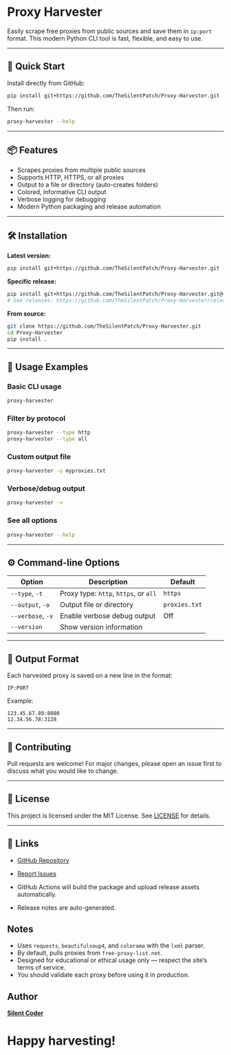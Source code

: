 # Proxy Harvester

Easily scrape free proxies from public sources and save them in `ip:port` format. This modern Python CLI tool is fast, flexible, and easy to use.

---

## 🚀 Quick Start

Install directly from GitHub:
```bash
pip install git+https://github.com/TheSilentPatch/Proxy-Harvester.git
```

Then run:
```bash
proxy-harvester --help
```

---

## 📦 Features
- Scrapes proxies from multiple public sources
- Supports HTTP, HTTPS, or all proxies
- Output to a file or directory (auto-creates folders)
- Colored, informative CLI output
- Verbose logging for debugging
- Modern Python packaging and release automation

---

## 🛠️ Installation

**Latest version:**
```bash
pip install git+https://github.com/TheSilentPatch/Proxy-Harvester.git
```

**Specific release:**
```bash
pip install git+https://github.com/TheSilentPatch/Proxy-Harvester.git@<release_tag>
# See releases: https://github.com/TheSilentPatch/Proxy-Harvester/releases
```

**From source:**
```bash
git clone https://github.com/TheSilentPatch/Proxy-Harvester.git
cd Proxy-Harvester
pip install .
```

---

## 📝 Usage Examples

### Basic CLI usage
```bash
proxy-harvester
```

### Filter by protocol
```bash
proxy-harvester --type http
proxy-harvester --type all
```

### Custom output file
```bash
proxy-harvester -o myproxies.txt
```

### Verbose/debug output
```bash
proxy-harvester -v
```

### See all options
```bash
proxy-harvester --help
```

---

## ⚙️ Command-line Options
| Option            | Description                                 | Default         |
|-------------------|---------------------------------------------|-----------------|
| `--type`, `-t`    | Proxy type: `http`, `https`, or `all`       | `https`         |
| `--output`, `-o`  | Output file or directory                    | `proxies.txt`   |
| `--verbose`, `-v` | Enable verbose debug output                 | Off             |
| `--version`       | Show version information                    |                 |

---

## 📂 Output Format
Each harvested proxy is saved on a new line in the format:
```
IP:PORT
```
Example:
```
123.45.67.89:8080
12.34.56.78:3128
```

---

## 🤝 Contributing
Pull requests are welcome! For major changes, please open an issue first to discuss what you would like to change.

---

## 📄 License
This project is licensed under the MIT License. See [LICENSE](LICENSE) for details.

---

## 🔗 Links
- [GitHub Repository](https://github.com/TheSilentPatch/Proxy-Harvester)
- [Report Issues](https://github.com/TheSilentPatch/Proxy-Harvester/issues)

- GitHub Actions will build the package and upload release assets automatically.
- Release notes are auto-generated.

## Notes

* Uses `requests`, `beautifulsoup4`, and `colorama` with the `lxml` parser.
* By default, pulls proxies from `free-proxy-list.net`.
* Designed for educational or ethical usage only — respect the site’s terms of service.
* You should validate each proxy before using it in production.

## Author

[**Silent Coder**](https://github.com/TheSilentPatch/)

# Happy harvesting!
